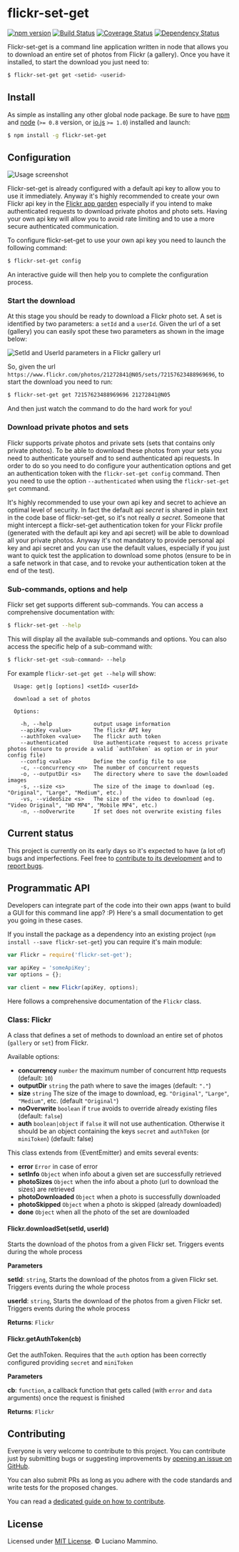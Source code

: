 # flickr-set-get

[![npm version](https://badge.fury.io/js/flickr-set-get.svg)](http://badge.fury.io/js/flickr-set-get)
[![Build Status](https://travis-ci.org/lmammino/flickr-set-get.svg?branch=master)](https://travis-ci.org/lmammino/flickr-set-get) 
[![Coverage Status](https://coveralls.io/repos/lmammino/flickr-set-get/badge.svg?branch=master)](https://coveralls.io/r/lmammino/flickr-set-get?branch=master) 
[![Dependency Status](https://gemnasium.com/lmammino/flickr-set-get.svg)](https://gemnasium.com/lmammino/flickr-set-get)

Flickr-set-get is a command line application written in node that allows you to download an entire set of 
photos from Flickr (a gallery). Once you have it installed, to start the download you just need to:

```bash
$ flickr-set-get get <setid> <userid>
```


## Install

As simple as installing any other global node package. Be sure to have [npm](https://www.npmjs.com) and 
[node](https://nodejs.org/) (`>= 0.8` version, or [io.js](https://iojs.org) `>= 1.0`) installed and launch:

```bash
$ npm install -g flickr-set-get
```


## Configuration

![Usage screenshot](http://i.imgur.com/DGEpYtl.png)

Flickr-set-get is already configured with a default api key to allow you to use it immediately. Anyway it's highly
recommended to create your own Flickr api key in the [Flickr app garden](https://www.flickr.com/services/apps/create/apply)
especially if you intend to make authenticated requests to download private photos and photo sets. Having your own api key
will allow you to avoid rate limiting and to use a more secure authenticated communication.

To configure flickr-set-get to use your own api key you need to launch the following command:

```bash
$ flickr-set-get config
```

An interactive guide will then help you to complete the configuration process.


### Start the download

At this stage you should be ready to download a Flickr photo set. A set is identified by two parameters: a `setId`
and a `userId`. Given the url of a set (gallery) you can easily spot these two parameters as shown in the image below:

![SetId and UserId parameters in a Flickr gallery url](http://i.imgur.com/4SrUKjV.png)

So, given the url `https://www.flickr.com/photos/21272841@N05/sets/72157623488969696`, to start the download you need 
to run: 

```bash
$ flickr-set-get get 72157623488969696 21272841@N05
```

And then just watch the command to do the hard work for you!

### Download private photos and sets

Flickr supports private photos and private sets (sets that contains only private photos). To be able to download these
photos from your sets you need to authenticate yourself and to send authenticated api requests. In order to do so you
need to do configure your authentication options and get an authentication token with the `flickr-set-get config` command.
Then you need to use the option `--authenticated` when using the `flickr-set-get get` command.

It's highly recommended to use your own api key and secret to achieve an optimal level of security.
In fact the default api *secret* is shared in plain text in the code base of flickr-set-get, so it's not really *a secret*.
Someone that might intercept a flickr-set-get authentication token for your Flickr profile (generated with the 
default api key and api secret) will be able to download all your private photos. 
Anyway it's not mandatory to provide personal api key and api secret and you can use the default values, 
especially if you just want to quick test the application to download some photos (ensure to be in a safe network in 
that case, and to revoke your authentication token at the end of the test).


### Sub-commands, options and help

Flickr set get supports different sub-commands. You can access a comprehensive documentation with:

```bash
$ flickr-set-get --help
```

This will display all the available sub-commands and options. You can also access the specific help of a sub-command
with:

```bash
$ flickr-set-get <sub-command> --help
```

For example `flickr-set-get get --help` will show:

```
  Usage: get|g [options] <setId> <userId>

  download a set of photos

  Options:

    -h, --help             output usage information
    --apiKey <value>       The flickr API key
    --authToken <value>    The flickr auth token
    --authenticated        Use authenticate request to access private photos (ensure to provide a valid `authToken` as option or in your config file)
    --config <value>       Define the config file to use
    -c, --concurrency <n>  The number of concurrent requests
    -o, --outputDir <s>    The directory where to save the downloaded images
    -s, --size <s>         The size of the image to download (eg. "Original", "Large", "Medium", etc.)
    -vs, --videoSize <s>   The size of the video to download (eg. "Video Original", "HD MP4", "Mobile MP4", etc.)
    -n, --noOverwrite      If set does not overwrite existing files
```


## Current status

This project is currently on its early days so it's expected to have (a lot of) bugs and imperfections.
Feel free to [contribute to its development](#contributing) and to 
[report bugs](https://github.com/lmammino/flickr-set-get/issues).


## Programmatic API

Developers can integrate part of the code into their own apps (want to build a GUI for this command line app? :P) 
Here's a small documentation to get you going in these cases.

If you install the package as a dependency into an existing project (`npm install --save flickr-set-get`) you can require
it's main module:

```js
var Flickr = require('flickr-set-get');

var apiKey = 'someApiKey';
var options = {};

var client = new Flickr(apiKey, options);
```

Here follows a comprehensive documentation of the `Flickr` class.


### Class: Flickr
A class that defines a set of methods to download an entire set of photos (`gallery` or `set`) from Flickr.

Available options:

  - **concurrency** `number` the maximum number of concurrent http requests (default: `10`)
  - **outputDir** `string` the path where to save the images (default: `"."`)
  - **size** `string` The size of the image to download, eg. `"Original"`, `"Large"`, `"Medium"`, etc. (default `"Original"`)
  - **noOverwrite** `boolean` if `true` avoids to override already existing files (default: `false`)
  - **auth** `boolean|object` if `false` it will not use authentication. Otherwise it should be an object containing the keys `secret` and  `authToken` (or `miniToken`) (default: false)

This class extends from {EventEmitter} and emits several events:

  - **error** `Error` in case of error
  - **setInfo** `Object` when info about a given set are successfully retrieved
  - **photoSizes** `Object` when the info about a photo (url to download the sizes) are retrieved
  - **photoDownloaded** `Object` when a photo is successfully downloaded
  - **photoSkipped** `Object` when a photo is skipped (already downloaded)
  - **done** `Object` when all the photo of the set are downloaded


#### Flickr.downloadSet(setId, userId) 

Starts the download of the photos from a given Flickr set.
Triggers events during the whole process

**Parameters**

**setId**: `string`, Starts the download of the photos from a given Flickr set.
Triggers events during the whole process

**userId**: `string`, Starts the download of the photos from a given Flickr set.
Triggers events during the whole process

**Returns**: `Flickr`


#### Flickr.getAuthToken(cb)

Get the authToken. Requires that the `auth` option has been correctly configured providing `secret` and `miniToken`
   
**Parameters**

**cb**: `function`, a callback function that gets called (with `error` and `data` arguments) once the request is finished

**Returns**: `Flickr`


## Contributing

Everyone is very welcome to contribute to this project. You can contribute just by submitting bugs or 
suggesting improvements by [opening an issue on GitHub](https://github.com/lmammino/flickr-set-get/issues).

You can also submit PRs as long as you adhere with the code standards and write tests for the proposed changes.

You can read a [dedicated guide on how to contribute](CONTRIBUTING.md).


## License

Licensed under [MIT License](LICENSE). © Luciano Mammino.
